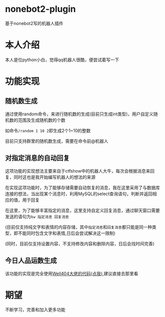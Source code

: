 # nonebot2-plugin

基于nonebot2写的机器人插件



# 本人介绍

本人是位python小白，觉得qq机器人很酷，便尝试着写一下

# 功能实现

## 随机数生成

通过使用random命令，来进行随机数的生成(目前只生成int类型)，用户自定义随机数的范围及生成随机数的个数

如命令`/random 1 10 2`即生成2个1~10的整数

目前只支持群里的随机数生成，需要在命令前@机器人

## 对指定消息的自动回复

这项功能的实现想法主要来自于ctfshow中的机器人大牛，每次会根据消息来回复，同时这也是我开始编写机器人的想法的来源

在实现这项功能时，为了能够存储需要自动恢复的消息，我在这里采用了与数据库连接的想法，当出现某个消息时，利用MySQL的select查询语句，判断并返回相应的值，用于回复

在这里，为了能够丰富指定的消息，这里支持自定义回复消息，通过聊天窗口需要发送的语句为`kw 指定消息 回复消息`

(目前仅支持纯文字和表情的内容存储，其中`指定消息`和`回复消息`都只能是同一种类型，即不能同时包含文字和表情,日后会尝试解决这一限制)

(同时，目前仅支持设置内容，不支持修改内容和删除内容，日后会找时间完善)

## 今日人品运数生成

该功能的实现是完全使用[Well404大佬的代码(点我)](https://github.com/Well2333/NoneBot2_NoobGuide/blob/master/%E7%AC%AC%E4%BA%8C%E7%AB%A0%20%E5%9F%BA%E7%A1%80%E6%8F%92%E4%BB%B6%E7%BC%96%E5%86%992%E2%80%94%E2%80%94%E5%90%AC%E5%BE%97%E8%A7%81%EF%BC%8C%E8%AF%B4%E5%BE%97%E5%87%BA.md),建议直接去那里看



# 期望

不断学习，完善和加入更多功能

